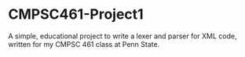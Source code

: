 # CMPSC461-Project1

A simple, educational project to write a lexer and parser for XML code, written for my CMPSC 461 class at Penn State.
